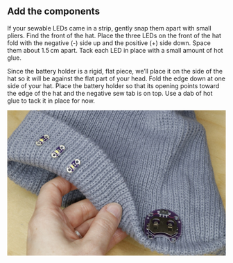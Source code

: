 ## Add the components
If your sewable LEDs came in a strip, gently snap them apart with small pliers. Find the front of the hat. Place the three LEDs on the front of the hat fold with the negative (-) side up and the positive (+) side down. Space them about 1.5 cm apart. Tack each LED in place with a small amount of hot glue.

Since the battery holder is a rigid, flat piece, we’ll place it on the side of the hat so it will be against the flat part of your head. Fold the edge down at one side of your hat. Place the battery holder so that its opening points toward the edge of the hat and the negative sew tab is on top. Use a dab of hot glue to tack it in place for now.

![add the components](images/step4.JPG)